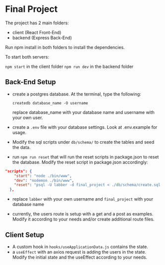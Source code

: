# Final Project

The project has 2 main folders:

 - client (React Front-End)
 - backend (Express Back-End)

 Run npm install in both folders to install the dependencies.

 To start both servers:

 `npm start` in the client folder
 `npm run dev` in the backend folder

 ## Back-End Setup

- create a postgres database. At the terminal, type the following:

  `createdb database_name -O username`

  replace database_name with your database name and username with your own user.

- create a `.env` file with your database settings. Look at .env.example for usage.


- Modify the sql scripts under `db/schema/` to create the tables and seed the data.

- run `npm run reset` that will run the reset scripts in package.json to reset the database. Modify the reset script in package.json accordingly:

```json
"scripts": {
    "start": "node ./bin/www",
    "dev": "nodemon ./bin/www",
    "reset": "psql -U labber -d final_project < ./db/schema/create.sql && psql -U labber -d final_project < ./db/schema/seed.sql"
  },
```
- replace `labber` with your own username and `final_project` with your database name

- currently, the users route is setup with a get and a post as examples. Modify it according to your needs and/or create additional route files.

## Client Setup

- A custom hook in `hooks/useApplicationData.js` contains the state.
- a `useEffect` with an axios request is adding the users in the state. Modify the initial state and the useEffect according to your needs. 


